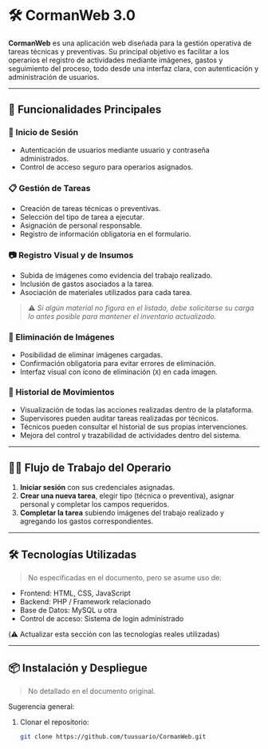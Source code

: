 # 🛠️ CormanWeb 3.0

**CormanWeb** es una aplicación web diseñada para la gestión operativa de tareas técnicas y preventivas. Su principal objetivo es facilitar a los operarios el registro de actividades mediante imágenes, gastos y seguimiento del proceso, todo desde una interfaz clara, con autenticación y administración de usuarios.

---

## 🧾 Funcionalidades Principales

### 🔐 Inicio de Sesión
- Autenticación de usuarios mediante usuario y contraseña administrados.
- Control de acceso seguro para operarios asignados.

### 📋 Gestión de Tareas
- Creación de tareas técnicas o preventivas.
- Selección del tipo de tarea a ejecutar.
- Asignación de personal responsable.
- Registro de información obligatoria en el formulario.

### 📷 Registro Visual y de Insumos
- Subida de imágenes como evidencia del trabajo realizado.
- Inclusión de gastos asociados a la tarea.
- Asociación de materiales utilizados para cada tarea.

> ⚠️ *Si algún material no figura en el listado, debe solicitarse su carga lo antes posible para mantener el inventario actualizado.*

### 🧹 Eliminación de Imágenes
- Posibilidad de eliminar imágenes cargadas.
- Confirmación obligatoria para evitar errores de eliminación.
- Interfaz visual con ícono de eliminación (`X`) en cada imagen.

### 📑 Historial de Movimientos
- Visualización de todas las acciones realizadas dentro de la plataforma.
- Supervisores pueden auditar tareas realizadas por técnicos.
- Técnicos pueden consultar el historial de sus propias intervenciones.
- Mejora del control y trazabilidad de actividades dentro del sistema.

---

## 👷‍♂️ Flujo de Trabajo del Operario

1. **Iniciar sesión** con sus credenciales asignadas.
2. **Crear una nueva tarea**, elegir tipo (técnica o preventiva), asignar personal y completar los campos requeridos.
3. **Completar la tarea** subiendo imágenes del trabajo realizado y agregando los gastos correspondientes.

---

## 🛠️ Tecnologías Utilizadas

> No especificadas en el documento, pero se asume uso de:
- Frontend: HTML, CSS, JavaScript
- Backend: PHP / Framework relacionado
- Base de Datos: MySQL u otra
- Control de acceso: Sistema de login administrado

(⚠️ Actualizar esta sección con las tecnologías reales utilizadas)

---

## 📦 Instalación y Despliegue

> No detallado en el documento original.

Sugerencia general:
1. Clonar el repositorio:
   ```bash
   git clone https://github.com/tuusuario/CormanWeb.git
